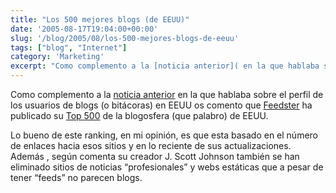 ```yaml
---
title: "Los 500 mejores blogs (de EEUU)"
date: '2005-08-17T19:04:00+00:00'
slug: '/blog/2005/08/los-500-mejores-blogs-de-eeuu'
tags: ["blog", "Internet"]
category: 'Marketing'
excerpt: "Como complemento a la [noticia anterior]( en la que hablaba sobre el perfil de los usuarios de blogs (o bitácoras..."
---
```

Como complemento a la [noticia anterior](http://www.riojasoft.com/articles/2005/08/10/si-te-gusta-leer-blogs-te-cuento-como-eres) en la que hablaba sobre el perfil de los usuarios de blogs (o bitácoras) en EEUU os comento que [Feedster](http://feedster.com/) ha publicado su [Top 500](http://feedster.com/top500.php) de la blogosfera (que palabro) de EEUU.

Lo bueno de este ranking, en mi opinión, es que esta basado en el número de enlaces hacia esos sitios y en lo reciente de sus actualizaciones. Además , según comenta su creador J. Scott Johnson también se han eliminado sitios de noticias “profesionales” y webs estáticas que a pesar de tener “feeds” no parecen blogs.

